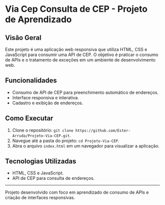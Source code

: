 # Via Cep Consulta de CEP - Projeto de Aprendizado

## Visão Geral
Este projeto é uma aplicação web responsiva que utiliza HTML, CSS e JavaScript para consumir uma API de CEP. O objetivo é praticar o consumo de APIs e o tratamento de exceções em um ambiente de desenvolvimento web.

## Funcionalidades
- Consumo de API de CEP para preenchimento automático de endereços.
- Interface responsiva e interativa.
- Cadastro e exibição de endereços.

## Como Executar
1. Clone o repositório: `git clone https://github.com/Ester-Arruda/Projeto-Via-CEP.git`.
2. Navegue até a pasta do projeto: `cd Projeto-Via-CEP`.
3. Abra o arquivo `index.html` em um navegador para visualizar a aplicação.

## Tecnologias Utilizadas
- HTML, CSS e JavaScript.
- API de CEP para consulta de endereços.

---

Projeto desenvolvido com foco em aprendizado de consumo de APIs e criação de interfaces responsivas.
